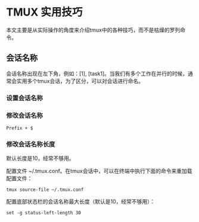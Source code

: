 # TMUX 实用技巧

本文主要是从实际操作的角度来介绍tmux中的各种技巧，而不是枯燥的罗列命令。


## 会话名称

会话名称出现在左下角，例如：[1], [task1]。当我们有多个工作在并行的时候，通常会实用多个tmux会话，为了区分，可以对会话进行命名。


### 设置会话名称



### 修改会话名称


    Prefix + $


### 修改会话名称长度

默认长度是10，经常不够用。

配置文件 ~/.tmux.conf。在tmux会话中，可以在终端中执行下面的命令来重加载配置文件：

    tmux source-file ~/.tmux.conf

配置底部状态栏的会话名称最大长度（默认是10，经常不够用）：

    set -g status-left-length 30





